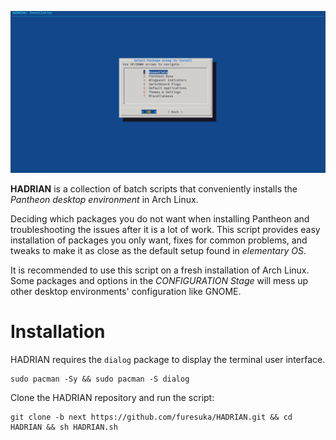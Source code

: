 ![](https://github.com/furesuka/HADRIAN/blob/7ead8527628a195faff6003d4c9d7a82051ecb91/Screenshots/installation_stage.png)

**HADRIAN** is a collection of batch scripts that conveniently installs the *Pantheon desktop environment* in Arch Linux.

Deciding which packages you do not want when installing Pantheon and troubleshooting the issues after it is a lot of work. This script provides easy installation of packages you only want, fixes for common problems, and tweaks to make it as close as the default setup found in *elementary OS*.

It is recommended to use this script on a fresh installation of Arch Linux. Some packages and options in the *CONFIGURATION Stage* will mess up other desktop environments' configuration like GNOME.

# Installation

HADRIAN requires the `dialog` package to display the terminal user interface.

```
sudo pacman -Sy && sudo pacman -S dialog
```

Clone the HADRIAN repository and run the script:

```
git clone -b next https://github.com/furesuka/HADRIAN.git && cd HADRIAN && sh HADRIAN.sh
```
